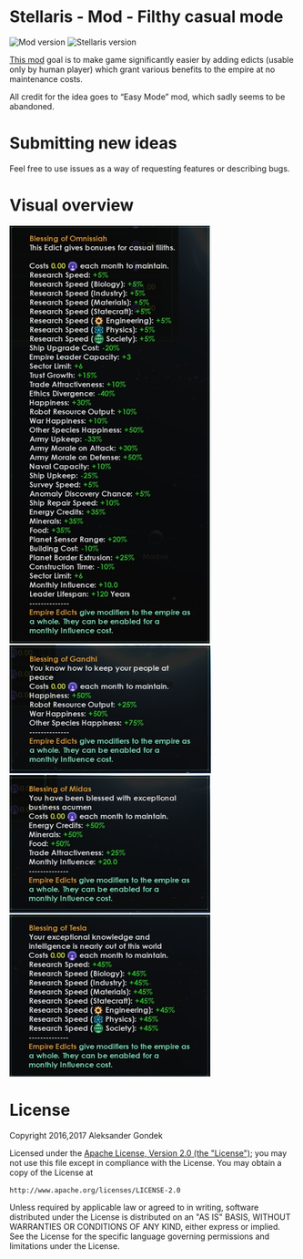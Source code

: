 Stellaris - Mod - Filthy casual mode
=======
![Mod version](https://img.shields.io/badge/version-1.2.1-brightgreen.svg)
![Stellaris version](https://img.shields.io/badge/stellaris--version-1.4.*-blue.svg)

[This mod](http://steamcommunity.com/sharedfiles/filedetails/?id=741819051) goal is to make game significantly easier by adding edicts (usable only by human player) which grant various benefits to the empire at no maintenance costs.

All credit for the idea goes to “Easy Mode” mod, which sadly seems to be abandoned.

Submitting new ideas
=======
Feel free to use issues as a way of requesting features or describing bugs.

Visual overview
=======

![Screenshot](/assets/screenshot-omnissiah.png)
![Screenshot](/assets/screenshot-gandhi.png)
![Screenshot](/assets/screenshot-midas.png)
![Screenshot](/assets/screenshot-tesla.png)

License
=======
Copyright 2016,2017 Aleksander Gondek

Licensed under the [Apache License, Version 2.0 (the "License")](https://github.com/AleksanderGondek/stellaris-mod-filthy-casual-mode/blob/master/LICENSE);
you may not use this file except in compliance with the License.
You may obtain a copy of the License at

    http://www.apache.org/licenses/LICENSE-2.0

Unless required by applicable law or agreed to in writing, software
distributed under the License is distributed on an "AS IS" BASIS,
WITHOUT WARRANTIES OR CONDITIONS OF ANY KIND, either express or implied.
See the License for the specific language governing permissions and
limitations under the License.
